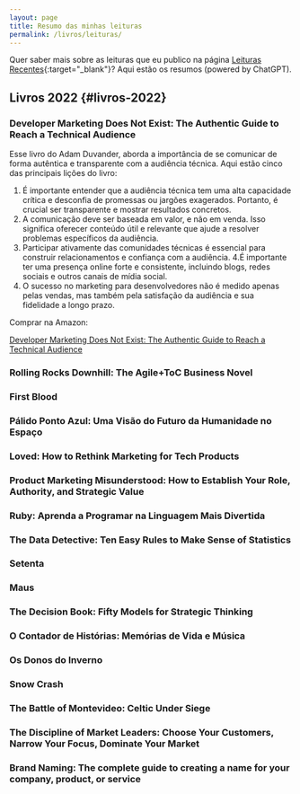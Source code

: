 ```yaml
---
layout: page
title: Resumo das minhas leituras
permalink: /livros/leituras/
---
```


Quer saber mais sobre as leituras que eu publico na página [Leituras Recentes](/leituras-recentes/){:target="_blank"}? Aqui estão os resumos (powered by ChatGPT).

## Livros 2022 {#livros-2022}

### Developer Marketing Does Not Exist: The Authentic Guide to Reach a Technical Audience

Esse livro do Adam Duvander, aborda a importância de se comunicar de forma autêntica e transparente com a audiência técnica. Aqui estão cinco das principais lições do livro:

1. É importante entender que a audiência técnica tem uma alta capacidade crítica e desconfia de promessas ou jargões exagerados. Portanto, é crucial ser transparente e mostrar resultados concretos.
2. A comunicação deve ser baseada em valor, e não em venda. Isso significa oferecer conteúdo útil e relevante que ajude a resolver problemas específicos da audiência.
3. Participar ativamente das comunidades técnicas é essencial para construir relacionamentos e confiança com a audiência.
4.É importante ter uma presença online forte e consistente, incluindo blogs, redes sociais e outros canais de mídia social.
5. O sucesso no marketing para desenvolvedores não é medido apenas pelas vendas, mas também pela satisfação da audiência e sua fidelidade a longo prazo.

Comprar na Amazon:

<a target="_blank" href="https://www.amazon.com.br/Developer-Marketing-Does-Not-Exist-ebook/dp/B091NK954H/ref=sr_1_1?__mk_pt_BR=%25C3%2585M%25C3%2585%25C5%25BD%25C3%2595%25C3%2591&amp;crid=3MKMON6OCEJLN&amp;keywords=developer+marketing&amp;qid=1674443829&amp;sprefix=developer+marketing%252Caps%252C237&amp;sr=8-1&_encoding=UTF8&tag=felipebarb009-20&linkCode=ur2&linkId=3d2770583053107b3bb05869635069f6&camp=1789&creative=9325">Developer Marketing Does Not Exist: The Authentic Guide to Reach a Technical Audience</a>

### Rolling Rocks Downhill: The Agile+ToC Business Novel


### First Blood


### Pálido Ponto Azul: Uma Visão do Futuro da Humanidade no Espaço


### Loved: How to Rethink Marketing for Tech Products


### Product Marketing Misunderstood: How to Establish Your Role, Authority, and Strategic Value


### Ruby: Aprenda a Programar na Linguagem Mais Divertida


### The Data Detective: Ten Easy Rules to Make Sense of Statistics


### Setenta


### Maus


### The Decision Book: Fifty Models for Strategic Thinking


### O Contador de Histórias: Memórias de Vida e Música


### Os Donos do Inverno


### Snow Crash


### The Battle of Montevideo: Celtic Under Siege


### The Discipline of Market Leaders: Choose Your Customers, Narrow Your Focus, Dominate Your Market


### Brand Naming: The complete guide to creating a name for your company, product, or service